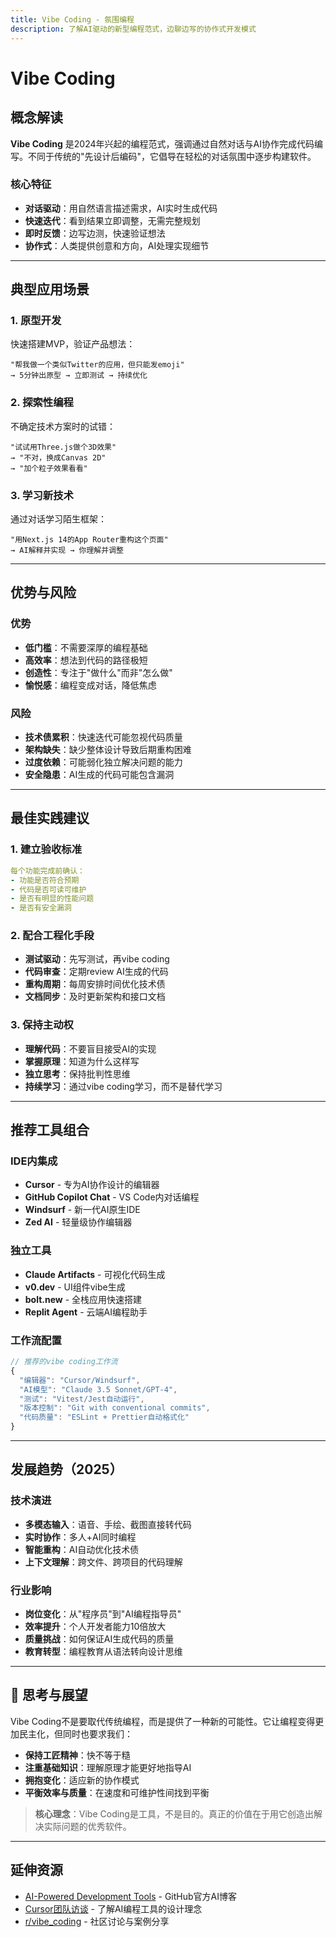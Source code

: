 ```yaml
---
title: Vibe Coding - 氛围编程
description: 了解AI驱动的新型编程范式，边聊边写的协作式开发模式
---
```


# Vibe Coding

## 概念解读

**Vibe Coding** 是2024年兴起的编程范式，强调通过自然对话与AI协作完成代码编写。不同于传统的"先设计后编码"，它倡导在轻松的对话氛围中逐步构建软件。

### 核心特征

- **对话驱动**：用自然语言描述需求，AI实时生成代码
- **快速迭代**：看到结果立即调整，无需完整规划
- **即时反馈**：边写边测，快速验证想法
- **协作式**：人类提供创意和方向，AI处理实现细节

---

## 典型应用场景

### 1. 原型开发

快速搭建MVP，验证产品想法：

```
"帮我做一个类似Twitter的应用，但只能发emoji"
→ 5分钟出原型 → 立即测试 → 持续优化
```

### 2. 探索性编程

不确定技术方案时的试错：

```
"试试用Three.js做个3D效果"
→ "不对，换成Canvas 2D"
→ "加个粒子效果看看"
```

### 3. 学习新技术

通过对话学习陌生框架：

```
"用Next.js 14的App Router重构这个页面"
→ AI解释并实现 → 你理解并调整
```

---

## 优势与风险

### 优势

- **低门槛**：不需要深厚的编程基础
- **高效率**：想法到代码的路径极短
- **创造性**：专注于"做什么"而非"怎么做"
- **愉悦感**：编程变成对话，降低焦虑

### 风险

- **技术债累积**：快速迭代可能忽视代码质量
- **架构缺失**：缺少整体设计导致后期重构困难
- **过度依赖**：可能弱化独立解决问题的能力
- **安全隐患**：AI生成的代码可能包含漏洞

---

## 最佳实践建议

### 1. 建立验收标准

```yaml
每个功能完成前确认：
- 功能是否符合预期
- 代码是否可读可维护
- 是否有明显的性能问题
- 是否有安全漏洞
```

### 2. 配合工程化手段

- **测试驱动**：先写测试，再vibe coding
- **代码审查**：定期review AI生成的代码
- **重构周期**：每周安排时间优化技术债
- **文档同步**：及时更新架构和接口文档

### 3. 保持主动权

- **理解代码**：不要盲目接受AI的实现
- **掌握原理**：知道为什么这样写
- **独立思考**：保持批判性思维
- **持续学习**：通过vibe coding学习，而不是替代学习

---

## 推荐工具组合

### IDE内集成

- **Cursor** - 专为AI协作设计的编辑器
- **GitHub Copilot Chat** - VS Code内对话编程
- **Windsurf** - 新一代AI原生IDE
- **Zed AI** - 轻量级协作编辑器

### 独立工具

- **Claude Artifacts** - 可视化代码生成
- **v0.dev** - UI组件vibe生成
- **bolt.new** - 全栈应用快速搭建
- **Replit Agent** - 云端AI编程助手

### 工作流配置

```javascript
// 推荐的vibe coding工作流
{
  "编辑器": "Cursor/Windsurf",
  "AI模型": "Claude 3.5 Sonnet/GPT-4",
  "测试": "Vitest/Jest自动运行",
  "版本控制": "Git with conventional commits",
  "代码质量": "ESLint + Prettier自动格式化"
}
```

---

## 发展趋势（2025）

### 技术演进

- **多模态输入**：语音、手绘、截图直接转代码
- **实时协作**：多人+AI同时编程
- **智能重构**：AI自动优化技术债
- **上下文理解**：跨文件、跨项目的代码理解

### 行业影响

- **岗位变化**：从"程序员"到"AI编程指导员"
- **效率提升**：个人开发者能力10倍放大
- **质量挑战**：如何保证AI生成代码的质量
- **教育转型**：编程教育从语法转向设计思维

---

## 💭 思考与展望

Vibe Coding不是要取代传统编程，而是提供了一种新的可能性。它让编程变得更加民主化，但同时也要求我们：

- **保持工匠精神**：快不等于糙
- **注重基础知识**：理解原理才能更好地指导AI
- **拥抱变化**：适应新的协作模式
- **平衡效率与质量**：在速度和可维护性间找到平衡

> **核心理念**：Vibe Coding是工具，不是目的。真正的价值在于用它创造出解决实际问题的优秀软件。

---

## 延伸资源

- [AI-Powered Development Tools](https://github.blog/category/ai-and-ml/) - GitHub官方AI博客
- [Cursor团队访谈](https://www.youtube.com/@cursor_ai) - 了解AI编程工具的设计理念
- [r/vibe_coding](https://reddit.com/r/vibe_coding) - 社区讨论与案例分享
